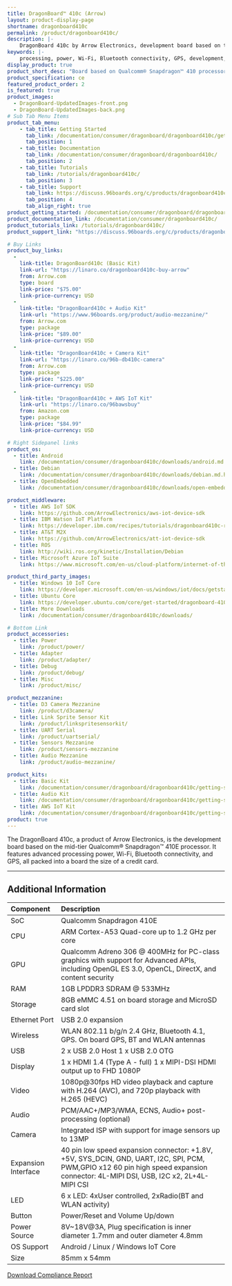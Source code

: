 ```yaml
---
title: DragonBoard™ 410c (Arrow)
layout: product-display-page
shortname: dragonboard410c
permalink: /product/dragonboard410c/
description: |-
    DragonBoard 410c by Arrow Electronics, development board based on the mid-tier Qualcomm® Snapdragon™ 410 processor. Low-Cost Product Development Platform
keywords: |-
    processing, power, Wi-Fi, Bluetooth connectivity, GPS, development, board, mid-tier, Qualcomm, Snapdragon 410, processor, low cost, Product, Development, Platform
display_product: true
product_short_desc: "Board based on Qualcomm® Snapdragon™ 410 processor and it's the size of a credit card."
product_specification: ce
featured_product_order: 2
is_featured: true
product_images:
  - DragonBoard-UpdatedImages-front.png
  - DragonBoard-UpdatedImages-back.png
# Sub Tab Menu Items
product_tab_menu:
    - tab_title: Getting Started
      tab_link: /documentation/consumer/dragonboard/dragonboard410c/getting-started/
      tab_position: 1
    - tab_title: Documentation
      tab_link: /documentation/consumer/dragonboard/dragonboard410c/
      tab_position: 2
    - tab_title: Tutorials
      tab_link: /tutorials/dragonboard410c/
      tab_position: 3
    - tab_title: Support
      tab_link: https://discuss.96boards.org/c/products/dragonboard410c/
      tab_position: 4
      tab_align_right: true
product_getting_started: /documentation/consumer/dragonboard/dragonboard410c/getting-started/
product_documentation_link: /documentation/consumer/dragonboard410c/
product_tutorials_link: /tutorials/dragonboard410c/
product_support_link: "https://discuss.96boards.org/c/products/dragonboard410c/"

# Buy Links
product_buy_links:
  -
    link-title: DragonBoard410c (Basic Kit)
    link-url: "https://linaro.co/dragonboard410c-buy-arrow"
    from: Arrow.com
    type: board
    link-price: "$75.00"
    link-price-currency: USD
  -
    link-title: "DragonBoard410c + Audio Kit"
    link-url: "https://www.96boards.org/product/audio-mezzanine/"
    from: Arrow.com
    type: package
    link-price: "$89.00"
    link-price-currency: USD
  -
    link-title: "DragonBoard410c + Camera Kit"
    link-url: "https://linaro.co/96b-db410c-camera"
    from: Arrow.com
    type: package
    link-price: "$225.00"
    link-price-currency: USD
  -
    link-title: "DragonBoard410c + AWS IoT Kit"
    link-url: "https://linaro.co/96bawsbuy"
    from: Amazon.com
    type: package
    link-price: "$84.99"
    link-price-currency: USD

# Right Sidepanel links
product_os:
  - title: Android
    link: /documentation/consumer/dragonboard410c/downloads/android.md.html
  - title: Debian
    link: /documentation/consumer/dragonboard410c/downloads/debian.md.html
  - title: OpenEmbedded
    link: /documentation/consumer/dragonboard410c/downloads/open-embedded.md.html

product_middleware:
  - title: AWS IoT SDK
    link: https://github.com/ArrowElectronics/aws-iot-device-sdk
  - title: IBM Watson IoT Platform
    link: https://developer.ibm.com/recipes/tutorials/dragonboard410c-recipe/
  - title: AT&T M2X
    link: https://github.com/ArrowElectronics/att-iot-device-sdk
  - title: ROS
    link: http://wiki.ros.org/kinetic/Installation/Debian
  - title: Microsoft Azure IoT Suite
    link: https://www.microsoft.com/en-us/cloud-platform/internet-of-things#AzureIoT

product_third_party_images:
  - title: Windows 10 IoT Core
    link: https://developer.microsoft.com/en-us/windows/iot/docs/getstarted/dragonboard/stable/getstartedstep1
  - title: Ubuntu Core
    link: https://developer.ubuntu.com/core/get-started/dragonboard-410c
  - title: More Downloads
    link: /documentation/consumer/dragonboard410c/downloads/

# Bottom Link
product_accessories:
  - title: Power
    link: /product/power/
  - title: Adapter
    link: /product/adapter/
  - title: Debug
    link: /product/debug/
  - title: Misc
    link: /product/misc/

product_mezzanine:
  - title: D3 Camera Mezzanine
    link: /product/d3camera/
  - title: Link Sprite Sensor Kit
    link: /product/linkspritesensorkit/
  - title: UART Serial
    link: /product/uartserial/
  - title: Sensors Mezzanine
    link: /product/sensors-mezzanine
  - title: Audio Mezzanine
    link: /product/audio-mezzanine/

product_kits:
  - title: Basic Kit
    link: /documentation/consumer/dragonboard/dragonboard410c/getting-started/basic-kit/
  - title: Audio Kit
    link: /documentation/consumer/dragonboard/dragonboard410c/getting-started/audio-kit/
  - title: AWS IoT Kit
    link: /documentation/consumer/dragonboard/dragonboard410c/getting-started/aws-kit/
product: true
---
```

The DragonBoard 410c, a product of Arrow Electronics, is the development board based on the mid-tier Qualcomm® Snapdragon™ 410E processor. It features advanced
processing power, Wi-Fi, Bluetooth connectivity, and GPS, all packed into a board the size of a credit card.

***

## Additional Information

|   Component          |   Description                                                                                    |
|:---------------------|:-------------------------------------------------------------------------------------------------|
|  SoC                 | Qualcomm Snapdragon 410E                                                                         |
|  CPU                 | ARM Cortex-A53 Quad-core up to 1.2 GHz per core                                                  |
|  GPU                 | Qualcomm Adreno 306 @ 400MHz for PC-class graphics with support for Advanced APIs, including OpenGL ES 3.0, OpenCL, DirectX, and content security                                                                                     |
|  RAM                 | 1GB LPDDR3 SDRAM @ 533MHz                                                                        |
|  Storage             | 8GB eMMC 4.51 on board storage and MicroSD card slot                                             |
|  Ethernet Port       | USB 2.0 expansion                                                                                |
|  Wireless            | WLAN 802.11 b/g/n 2.4 GHz, Bluetooth 4.1, GPS. On board GPS, BT and WLAN antennas                |
|  USB                 | 2 x USB 2.0 Host 1 x USB 2.0 OTG                                                                 |
|  Display             | 1 x HDMI 1.4 (Type A - full) 1 x MIPI-DSI HDMI output up to FHD 1080P                            |
|  Video               | 1080p@30fps HD video playback and capture with H.264 (AVC), and 720p playback with H.265 (HEVC)  |
|  Audio               | PCM/AAC+/MP3/WMA, ECNS, Audio+ post-processing (optional)                                        |
|  Camera              | Integrated ISP with support for image sensors up to 13MP                                         |
|  Expansion Interface | 40 pin low speed expansion connector: +1.8V, +5V, SYS_DCIN, GND, UART, I2C, SPI, PCM, PWM,GPIO x12 60 pin high speed expansion connector: 4L-MIPI DSI, USB, I2C x2, 2L+4L-MIPI CSI                                                  |
|  LED                 | 6 x LED: 4xUser controlled, 2xRadio(BT and WLAN activity)                                        |
|  Button              | Power/Reset and Volume Up/down                                                                   |
|  Power Source        | 8V~18V@3A, Plug specification is inner diameter 1.7mm and outer diameter 4.8mm                   |
|  OS Support          | Android / Linux / Windows IoT Core                                                    |
|  Size                | 85mm x 54mm                                                                                      |

<a href="/documentation/consumer/dragonboard/dragonboard410c/hardware-docs/files/compliance-db410c.pdf" class="btn blog-read-more-btn center-block">Download Compliance Report</a>
